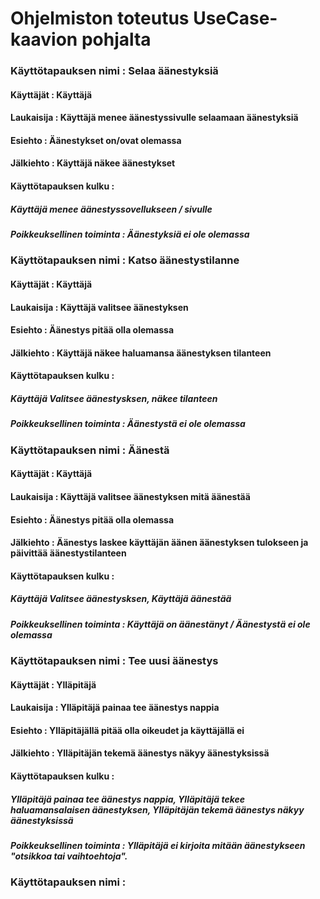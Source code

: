 # Ohjelmiston toteutus UseCase-kaavion pohjalta

### Käyttötapauksen nimi : Selaa äänestyksiä
#### Käyttäjät : Käyttäjä
#### Laukaisija : Käyttäjä menee äänestyssivulle selaamaan äänestyksiä
#### Esiehto : Äänestykset on/ovat olemassa
#### Jälkiehto : Käyttäjä näkee äänestykset
#### Käyttötapauksen kulku : 
##### Käyttäjä menee äänestyssovellukseen / sivulle
##### Poikkeuksellinen toiminta : Äänestyksiä ei ole olemassa

### Käyttötapauksen nimi : Katso äänestystilanne 
#### Käyttäjät : Käyttäjä
#### Laukaisija : Käyttäjä valitsee äänestyksen
#### Esiehto : Äänestys pitää olla olemassa
#### Jälkiehto : Käyttäjä näkee haluamansa äänestyksen tilanteen
#### Käyttötapauksen kulku : 
#####  Käyttäjä Valitsee äänestysksen, näkee tilanteen
##### Poikkeuksellinen toiminta : Äänestystä ei ole olemassa


### Käyttötapauksen nimi : Äänestä
#### Käyttäjät : Käyttäjä
#### Laukaisija : Käyttäjä valitsee äänestyksen mitä äänestää
#### Esiehto : Äänestys pitää olla olemassa
#### Jälkiehto : Äänestys laskee käyttäjän äänen äänestyksen tulokseen ja päivittää äänestystilanteen
#### Käyttötapauksen kulku : 
##### Käyttäjä Valitsee äänestysksen, Käyttäjä äänestää
##### Poikkeuksellinen toiminta : Käyttäjä on äänestänyt / Äänestystä ei ole olemassa

### Käyttötapauksen nimi : Tee uusi äänestys
#### Käyttäjät : Ylläpitäjä
#### Laukaisija : Ylläpitäjä painaa tee äänestys nappia
#### Esiehto : Ylläpitäjällä pitää olla oikeudet ja käyttäjällä ei
#### Jälkiehto : Ylläpitäjän tekemä äänestys näkyy äänestyksissä
#### Käyttötapauksen kulku : 
##### Ylläpitäjä painaa tee äänestys nappia, Ylläpitäjä tekee haluamansalaisen äänestyksen, Ylläpitäjän tekemä äänestys näkyy äänestyksissä
##### Poikkeuksellinen toiminta : Ylläpitäjä ei kirjoita mitään äänestykseen "otsikkoa tai vaihtoehtoja".

### Käyttötapauksen nimi : 
